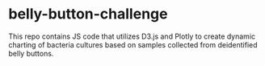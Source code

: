 # belly-button-challenge

This repo contains JS code that utilizes D3.js and Plotly to create dynamic charting of bacteria cultures based on samples collected from deidentified belly buttons.
